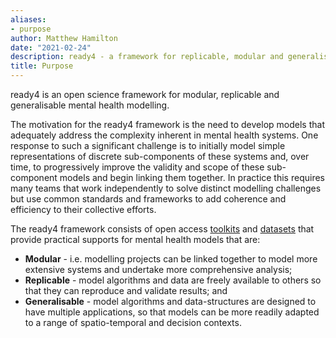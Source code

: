 ```yaml
---
aliases:
- purpose
author: Matthew Hamilton
date: "2021-02-24"
description: ready4 - a framework for replicable, modular and generalisable mental health models.
title: Purpose
---
```


ready4 is an open science framework for modular, replicable and generalisable mental health modelling. 

The motivation for the ready4 framework is the need to develop models that adequately address the complexity inherent in mental health systems. One response to such a significant challenge is to initially model simple representations of discrete sub-components of these systems and, over time, to progressively improve the validity and scope of these sub-component models and begin linking them together. In practice this requires many teams that work independently to solve distinct modelling challenges but use common standards and frameworks to add coherence and efficiency to their collective efforts.

The ready4 framework consists of open access [toolkits](../toolkits/) and [datasets](../datasets/) that provide practical supports for mental health models that are:

- **Modular** - i.e. modelling projects can be linked together to model more extensive systems and undertake more comprehensive analysis;
- **Replicable** - model algorithms and data are freely available to others so that they can reproduce and validate results; and
- **Generalisable** - model algorithms and data-structures are designed to have multiple applications, so that models can be more readily adapted to a range of spatio-temporal and decision contexts.

